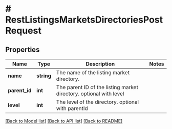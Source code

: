 # # RestListingsMarketsDirectoriesPostRequest

## Properties

Name | Type | Description | Notes
------------ | ------------- | ------------- | -------------
**name** | **string** | The name of the listing market directory. |
**parent_id** | **int** | The parent ID of the listing market directory. optional  with level |
**level** | **int** | The level of the directory. optional  with parentId |

[[Back to Model list]](../../README.md#models) [[Back to API list]](../../README.md#endpoints) [[Back to README]](../../README.md)
